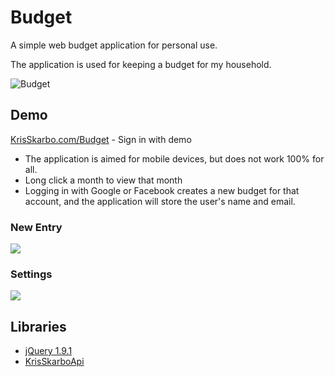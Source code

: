 Budget
======

A simple web budget application for personal use.

The application is used for keeping a budget for my household. 

![Budget][1]

## Demo

[KrisSkarbo.com/Budget](http://krisskarbo.com/budget) - Sign in with demo

* The application is aimed for mobile devices, but does not work 100% for all.
* Long click a month to view that month
* Logging in with Google or Facebook creates a new budget for that account, and the application will store the user's name and email. 

### New Entry

![][2]

### Settings

![][3]

## Libraries

* [jQuery 1.9.1](http://jquery.com)
* [KrisSkarboApi](http://github.com/Skarbo/KrisSkarboApi)

 [1]: https://lh5.googleusercontent.com/-vWnBIhxu3b0/UbFJjTlqpKI/AAAAAAAACYI/bV1Snd-Djoo/s640/20c732c204da4f4983b63416441a4d25.png
 [2]: https://lh5.googleusercontent.com/-B0YFemwrBgk/UbFK1Xx2cNI/AAAAAAAACYY/h-kARZjLACs/s400/bbbc3ee38ad6432fa6e8ac19dee0810a.png
 [3]: https://lh6.googleusercontent.com/-zmoT5ENs6CA/UbFNsqdmQBI/AAAAAAAACYo/F8ZGpKwQbMs/s400/bb70dc153abf44d385c7373fd0ad934c.png
